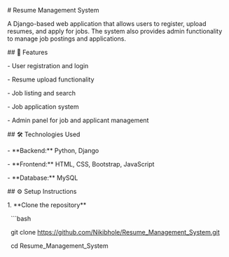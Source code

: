 \# Resume Management System



A Django-based web application that allows users to register, upload resumes, and apply for jobs. The system also provides admin functionality to manage job postings and applications.



\## 🚀 Features

\- User registration and login

\- Resume upload functionality

\- Job listing and search

\- Job application system

\- Admin panel for job and applicant management



\## 🛠️ Technologies Used

\- \*\*Backend:\*\* Python, Django

\- \*\*Frontend:\*\* HTML, CSS, Bootstrap, JavaScript

\- \*\*Database:\*\* MySQL



\## ⚙️ Setup Instructions



1\. \*\*Clone the repository\*\*

&nbsp;  ```bash

&nbsp;  git clone https://github.com/Nikibhole/Resume_Management_System.git

&nbsp;  cd Resume\_Management\_System



